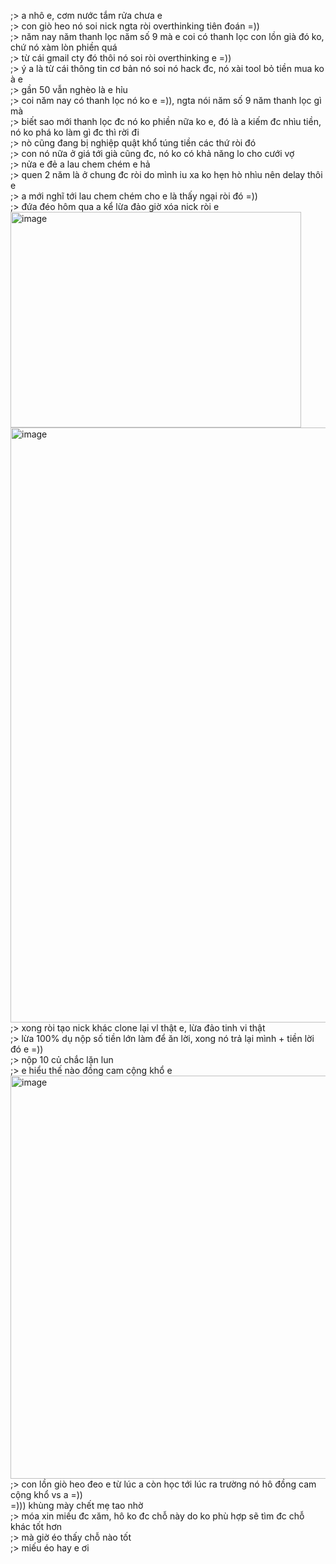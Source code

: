 ;> a nhô e, cơm nước tắm rửa chưa e<br>
;> con giò heo nó soi nick ngta ròi overthinking tiên đoán =))<br>
;> năm nay năm thanh lọc năm số 9 mà e coi có thanh lọc con lồn già đó ko, chứ nó xàm lòn phiền quá<br>
;> từ cái gmail cty đó thôi nó soi ròi overthinking e =))<br>
;> ý a là từ cái thông tin cơ bản nó soi nó hack đc, nó xài tool bỏ tiền mua ko à e<br>
;> gần 50 vẫn nghèo là e hỉu<br>
;> coi năm nay có thanh lọc nó ko e =)), ngta nói năm số 9 năm thanh lọc gì mà<br>
;> biết sao mới thanh lọc đc nó ko phiền nữa ko e, đó là a kiếm đc nhìu tiền, nó ko phá ko làm gì đc thì rời đi<br>
;> nò cũng đang bị nghiệp quật khổ túng tiền các thứ ròi đó<br>
;> con nó nữa ở giá tới già cũng đc, nó ko có khả năng lo cho cưới vợ<br>
;> nửa e đẻ a lau chem chém e hả<br>
;> quen 2 năm là ở chung đc ròi do mình iu xa ko hẹn hò nhìu nên delay thôi e<br>
;> a mới nghĩ tới lau chem chém cho e là thấy ngại ròi đó =))<br>
;> đứa đéo hôm qua a kể lừa đảo giờ xóa nick ròi e<br>
<img width="465" height="345" alt="image" src="https://github.com/user-attachments/assets/569accbf-579a-4403-abca-dc5aa807f0e8" /><br>
<img width="2208" height="952" alt="image" src="https://github.com/user-attachments/assets/2e2e1934-0373-4232-ad7f-34d59bd8cfb9" /><br>
;> xong ròi tạo nick khác clone lại vl thật e, lừa đảo tinh vi thật<br>
;> lừa 100% dụ nộp số tiền lớn làm để ăn lời, xong nó trả lại mình + tiền lời đó e =))<br>
;> nộp 10 củ chắc lặn lun<br>
;> e hiểu thế nào đồng cam cộng khổ e<br>
<img width="1234" height="645" alt="image" src="https://github.com/user-attachments/assets/f011a8ec-8986-40d2-8e5a-7dc75dd56afa" /><br>
;> con lồn giò heo đeo e từ lúc a còn học tới lúc ra trường nó hô đồng cam cộng khổ vs a =))<br>
=))) khùng mày chết mẹ tao nhờ<br>
;> móa xin miếu đc xăm, hô ko đc chỗ này do ko phù hợp sẽ tìm đc chỗ khác tốt hơn<br>
;> mà giờ éo thấy chỗ nào tốt <br>
;> miếu éo hay e ơi
